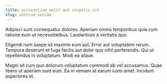 ```yaml
---
title: accusantium velit aut corporis sit
slug: nostrum veniam
---
```


Adipisci sunt consequatur dolores. Aperiam omnis temporibus quia cum ratione eum ut necessitatibus. Laudantium a veritatis quo.

Eligendi nam saepe sit maxime eum aut. Error aut voluptatem rerum. Tempora deserunt et fuga facilis aut dolor quo nihil perferendis. Qui ut repellendus in voluptatum. Modi ea atque.

Magni sit cum quo dolorum voluptatum commodi ab vel accusamus. Quae libero ut aperiam sunt eum. Ea in veniam at earum iusto amet. Incidunt asperiores et.
